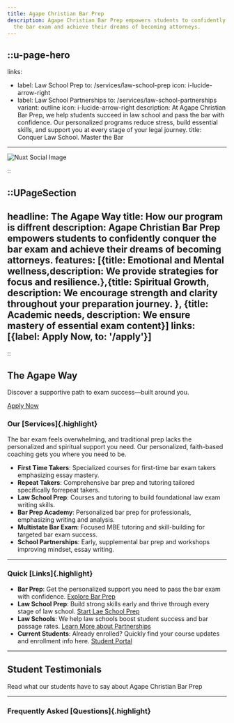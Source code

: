 ```yaml
---
title: Agape Christian Bar Prep
description: Agape Christian Bar Prep empowers students to confidently conquer
  the bar exam and achieve their dreams of becoming attorneys.
---
```


::u-page-hero
---
links:
  - label: Law School Prep
    to: /services/law-school-prep
    icon: i-lucide-arrow-right
  - label: Law School Partnerships
    to: /services/law-school-partnerships
    variant: outline
    icon: i-lucide-arrow-right
description: At Agape Christian Bar Prep, we help students succeed in law school
  and pass the bar with confidence. Our personalized programs reduce stress,
  build essential skills, and support you at every stage of your legal journey.
title: Conquer Law School. Master the Bar
---

![Nuxt Social Image]('../public/AgapeHeroImage.png')

::

::UPageSection
---

headline: The Agape Way
title: How our program is diffrent
description: Agape Christian Bar Prep empowers students to confidently conquer the bar exam and achieve their dreams of becoming attorneys.
features: [{title: Emotional and Mental wellness,description: We provide strategies for focus and resilience.},{title: Spiritual Growth, description: We encourage strength and clarity throughout your preparation journey. }, {title: Academic needs, description: We ensure mastery of essential exam content}]
links: [{label: Apply Now, to: '/apply'}]
---

::

## The Agape Way

Discover a supportive path to exam success—built around you.

[Apply Now](/apply)

### Our [Services]{.highlight}

The bar exam feels overwhelming, and traditional prep lacks the personalized and spiritual support you need. Our personalized, faith-based coaching gets you where you need to be.

- **First Time Takers**: Specialized courses for first-time bar exam takers emphasizing essay mastery.
- **Repeat Takers**: Comprehensive bar prep and tutoring tailored specifically forrepeat takers.
- **Law School Prep**: Courses and tutoring to build foundational law exam writing skills.
- **Bar Prep Academy**: Personalized bar prep for professionals, emphasizing writing and analysis.
- **Multistate Bar Exam**: Focused MBE tutoring and skill-building for targeted bar exam success.
- **School Partnerships**: Early, supplemental bar prep and workshops improving mindset, essay writing.

---

### Quick [Links]{.highlight}

  - **Bar Prep**: Get the personalized support you need to pass the bar exam with confidence. [Explore Bar Prep](/services/)
  - **Law School Prep**: Build strong skills early and thrive through every stage of law school. [Start Lae School Prep](/services/law-school-prep)
  - **Law Schools**: We help law schools boost student success and bar passage rates. [Learn More about Partnerships](/services/law-school-partnerships)
  - **Current Students**: Already enrolled? Quickly find your course updates and enrollment info here. [Student Portal](/student-portal)

---

## Student Testimonials

Read what our students have to say about Agape Christian Bar Prep

---

### Frequently Asked [Questions]{.highlight}
